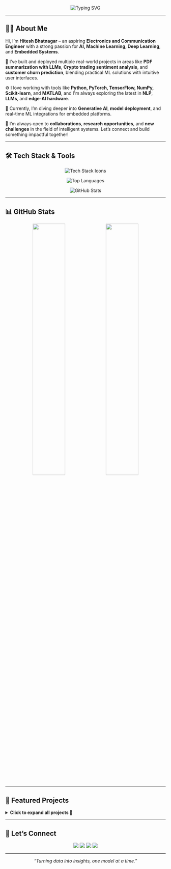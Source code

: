 <!-- Banner -->
<p align="center">
  <img src="https://readme-typing-svg.herokuapp.com?font=Fira+Code&weight=700&size=25&pause=1000&color=F97316&center=true&vCenter=true&width=1000&lines=Hi+%F0%9F%91%8B%2C+I'm+Hitesh+Bhatnagar;Electronics+%26+Communication+Engineer+%7C+AI+%2B+Embedded+Systems;Machine+Learning%2C+Deep+Learning%2C+LLMs%2C+NLP%2C+Signal+Processing;Building+Real-Time+Intelligent+Systems+%F0%9F%9A%80;Open+to+Collaborations+%7C+Let's+Build+Together+%F0%9F%92%BB" alt="Typing SVG" />
</p>



---

## 👨‍💻 About Me

Hi, I’m **Hitesh Bhatnagar** – an aspiring **Electronics and Communication Engineer** with a strong passion for **AI, Machine Learning, Deep Learning**, and **Embedded Systems**.

🚀 I’ve built and deployed multiple real-world projects in areas like **PDF summarization with LLMs**, **Crypto trading sentiment analysis**, and **customer churn prediction**, blending practical ML solutions with intuitive user interfaces.

⚙️ I love working with tools like **Python, PyTorch, TensorFlow, NumPy, Scikit-learn**, and **MATLAB**, and I'm always exploring the latest in **NLP**, **LLMs**, and **edge-AI hardware**.

🌱 Currently, I’m diving deeper into **Generative AI**, **model deployment**, and real-time ML integrations for embedded platforms.

🎯 I’m always open to **collaborations**, **research opportunities**, and **new challenges** in the field of intelligent systems. Let’s connect and build something impactful together!


---

## 🛠️ Tech Stack & Tools

<!-- Tech Stack Icons -->
<p align="center">
  <img 
    src="https://skillicons.dev/icons?i=py,pytorch,tensorflow,sklearn,seaborn,pandas,numpy,matplotlib,cpp,c,flutter,dart,html,css,js,react,nodejs,linux,git,github,arduino,vscode,matlab,mysql,postgres,streamlit" 
    alt="Tech Stack Icons" 
  />
</p>

<!-- Top Languages -->
<p align="center">
  <img 
    src="https://github-readme-stats.vercel.app/api/top-langs?username=hitesh-bhatnagar&show_icons=true&locale=en&layout=compact&theme=radical" 
    alt="Top Languages" 
  />
</p>

<!-- GitHub Stats -->
<p align="center">
  <img 
    src="https://github-readme-stats.vercel.app/api?username=hitesh-bhatnagar&show_icons=true&theme=radical&locale=en" 
    alt="GitHub Stats" 
  />
</p>


---

## 📊 GitHub Stats
<p align="center">
  <img src="https://github-readme-stats.vercel.app/api?username=hitesh-bhatnagar&show_icons=true&theme=radical" width="45%" />
  <img src="https://github-readme-stats.vercel.app/api/top-langs/?username=hitesh-bhatnagar&layout=compact&theme=radical" width="45%" />
</p>

---

## 💼 Featured Projects
<details>
<summary><strong>Click to expand all projects 🔽</strong></summary>

<table>
  <tr>
    <td width="50%" valign="top">
      <h4><a href="https://github.com/hitesh-bhatnagar/Crypto-Sentiment-Trading-Analysis">🔮 Crypto Sentiment Trading</a></h4>
      • RF classifier → 77% accuracy & 0.77 F1<br>
      • Analyzed Fear & Greed Index + Hyperliquid data<br>
      • Feature engineering for trade-specific insights<br>
    </td>
    <td width="50%" valign="top">
      <h4><a href="https://github.com/hitesh-bhatnagar/PDF-Summarizer_APP">📄 AI PDF Summarizer</a></h4>
      • Flutter & OpenAI API for PDF/DOC summarization<br>
      • Real-time summary preview + share feature<br>
      • Scalable architecture for future NLP modules<br>
    </td>
  </tr>
  <tr>
    <td width="50%" valign="top">
      <h4><a href="https://github.com/hitesh-bhatnagar/Telco-Customer-Churn-Predictor-Full-Stack-ML-App-?tab=readme-ov-file">📊 Telco Churn Predictor</a></h4>
      • End-to-end ML pipeline + Streamlit app<br>
      • LightGBM & Logistic Regression >80% accuracy<br>
      • SHAP explainability & PostgreSQL backend<br>
    </td>
    <td width="50%" valign="top">
      <h4><a href="https://github.com/hitesh-bhatnagar/EEG_Epileptic_Seizure_Detection/tree/main">⚡ EEG Seizure Detection</a></h4>
      • Deep model on Bonn EEG → 96% accuracy<br>
      • Time-series preprocessing + spectral features<br>
      • Python, NumPy, Scikit-learn pipelines<br>
    </td>
  </tr>
  <!-- Add more rows here for each project in the same pattern -->
</table>
</details>

---

## 🤝 Let’s Connect
<p align="center">
  <a href="mailto:hbhatnagar917@gmail.com"><img src="https://img.shields.io/badge/✉️ Email-hbhatnagar917@gmail.com-blue?style=for-the-badge&logo=gmail" /></a>
  <a href="https://linkedin.com/in/hitesh-bhatnagar-5a3b391ba"><img src="https://img.shields.io/badge/🔗 LinkedIn-hitesh--bhatnagar-0A66C2?style=for-the-badge&logo=linkedin" /></a>
  <a href="https://github.com/hitesh-bhatnagar"><img src="https://img.shields.io/badge/🐙 GitHub-hitesh--bhatnagar-181717?style=for-the-badge&logo=github" /></a>
  <a href="https://twitter.com/your_twitter"><img src="https://img.shields.io/badge/🐦 Twitter-@your_handle-1DA1F2?style=for-the-badge&logo=twitter" /></a>
</p>

---

<p align="center">
  <em>“Turning data into insights, one model at a time.”</em>
</p>
